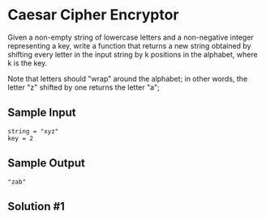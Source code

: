 # Caesar Cipher Encryptor

Given a non-empty string of lowercase letters and a non-negative integer representing a key, write a function that returns a new string obtained by shifting every letter in the input string by k positions in the alphabet, where k is the key.

Note that letters should "wrap" around the alphabet; in other words, the letter "z" shifted by one returns the letter "a";

## Sample Input

```
string = "xyz"
key = 2
```

## Sample Output

```
"zab"
```

## Solution #1

```

```
